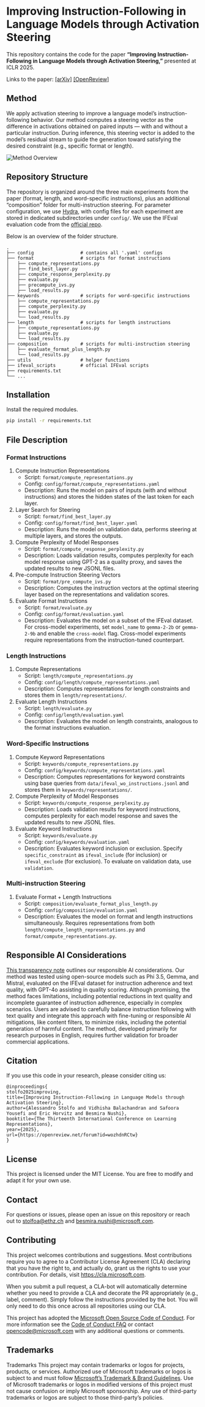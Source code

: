 # Improving Instruction-Following in Language Models through Activation Steering

This repository contains the code for the paper **“Improving Instruction-Following in Language Models through Activation Steering,”** presented at ICLR 2025.

Links to the paper: [[arXiv]](https://arxiv.org/abs/2410.12877) [[OpenReview]](https://openreview.net/forum?id=wozhdnRCtw)



## Method

We apply activation steering to improve a language model’s instruction-following behavior. 
Our method computes a steering vector as the difference in activations obtained on paired inputs — with and without a particular instruction. During inference, this steering vector is added to the model’s residual stream to guide the generation toward satisfying the desired constraint (e.g., specific format or length).

![Method Overview](assets/fig1.png)

## Repository Structure

The repository is organized around the three main experiments from the paper (format, length, and word-specific instructions), plus an additional “composition” folder for multi-instruction steering. For parameter configuration, we use [Hydra](https://hydra.cc), with config files for each experiment are stored in dedicated subdirectories under `config/`. We use the IFEval evaluation code from the [official repo](https://github.com/google-research/google-research/tree/master/instruction_following_eval).

Below is an overview of the folder structure.

```
.
├── config                 # contains all '.yaml' configs
├── format                 # scripts for format instructions
│   ├── compute_representations.py
│   ├── find_best_layer.py
│   ├── compute_response_perplexity.py
│   ├── evaluate.py
│   ├── precompute_ivs.py
│   ├── load_results.py
├── keywords               # scripts for word-specific instructions
│   ├── compute_representations.py
│   ├── compute_perplexity.py
│   ├── evaluate.py
│   └── load_results.py
├── length                 # scripts for length instructions
│   ├── compute_representations.py
│   ├── evaluate.py
│   └── load_results.py
├── composition            # scripts for multi-instruction steering
│   ├── evaluate_format_plus_length.py
│   └── load_results.py
├── utils                  # helper functions
├── ifeval_scripts         # official IFEval scripts
├── requirements.txt
└── ...
```



## Installation

Install the required modules. 
```bash
pip install -r requirements.txt
```


## File Description

### Format Instructions

1.	Compute Instruction Representations
    -	Script: `format/compute_representations.py`
    -	Config: `config/format/compute_representations.yaml`
    -	Description: Runs the model on pairs of inputs (with and without instructions) and stores the hidden states of the last token for each layer.
2.	Layer Search for Steering
    - Script: `format/find_best_layer.py`
    - Config: `config/format/find_best_layer.yaml`
    - Description: Runs the model on validation data, performs steering at multiple layers, and stores the outputs.
3. Compute Perplexity of Model Responses
    - Script: `format/compute_response_perplexity.py`
    - Description: Loads validation results, computes perplexity for each model response using GPT-2 as a quality proxy, and saves the updated results to new JSONL files.
4.	Pre-compute Instruction Steering Vectors
    - Script: `format/pre_compute_ivs.py`
    - Description: Computes the instruction vectors at the optimal steering layer based on the representations and validation scores.
5. Evaluate Format Instructions
    - Script: `format/evaluate.py`
    - Config: `config/format/evaluation.yaml`
    - Description: Evaluates the model on a subset of the IFEval dataset. For cross-model experiments, set `model_name` to `gemma-2-2b` or `gemma-2-9b` and enable the `cross-model` flag. Cross-model experiments require representations from the instruction-tuned counterpart.


### Length Instructions
1. Compute Representations
    - Script: `length/compute_representations.py`
    - Config: `config/length/compute_representations.yaml`
    - Description: Computes representations for length constraints and stores them in `length/representations/`.
2.	Evaluate Length Instructions
    - Script: `length/evaluate.py`
    - Config: `config/length/evaluation.yaml`
    - Description: Evaluates the model on length constraints, analogous to the format instructions evaluation.


### Word-Specific Instructions
1.	Compute Keyword Representations
    - Script: `keywords/compute_representations.py`
    - Config: `config/keywords/compute_representations.yaml`
    - Description: Computes representations for keyword constraints using base queries from `data/ifeval_wo_instructions.jsonl`  and stores them in `keywords/representations/`.
2. Compute Perplexity of Model Responses
    - Script: `keywords/compute_response_perplexity.py`
    - Description: Loads validation results for keyword instructions, computes perplexity for each model response and saves the updated results to new JSONL files.
3.	Evaluate Keyword Instructions
    - Script: `keywords/evaluate.py`
    - Config: `config/keywords/evaluation.yaml`
    - Description: Evaluates keyword inclusion or exclusion. Specify `specific_constraint` as `ifeval_include` (for inclusion) or `ifeval_exclude` (for exclusion). To evaluate on validation data, use `validation`.


### Multi-instruction Steering

1. Evaluate Format + Length Instructions
    - Script: `composition/evaluate_format_plus_length.py`
    - Config: `config/composition/evaluation.yaml`
    - Description: Evaluates the model on format and length instructions simultaneously. Requires representations from both `length/compute_length_representations.py` and `format/compute_representations.py`.



## Responsible AI Considerations
[This transparency note](TODO) outlines our responsible AI considerations. Our method was tested using open-source models such as Phi 3.5, Gemma, and Mistral, evaluated on the IFEval dataset for instruction adherence and text quality, with GPT-4o assisting in quality scoring. Although promising, the method faces limitations, including potential reductions in text quality and incomplete guarantee of instruction adherence, especially in complex scenarios. Users are advised to carefully balance instruction following with text quality and integrate this approach with fine-tuning or responsible AI mitigations, like content filters, to minimize risks, including the potential generation of harmful content. The method, developed primarily for research purposes in English, requires further validation for broader commercial applications.


## Citation

If you use this code in your research, please consider citing us:

```
@inproceedings{
stolfo2025improving,
title={Improving Instruction-Following in Language Models through Activation Steering},
author={Alessandro Stolfo and Vidhisha Balachandran and Safoora Yousefi and Eric Horvitz and Besmira Nushi},
booktitle={The Thirteenth International Conference on Learning Representations},
year={2025},
url={https://openreview.net/forum?id=wozhdnRCtw}
}
```

## License

This project is licensed under the MIT License. You are free to modify and adapt it for your own use.

## Contact

For questions or issues, please open an issue on this repository or reach out to [stolfoa@ethz.ch](mailto:stolfoa@ethz.ch) and [besmira.nushi@microsoft.com](mailto:besmira.nushi@microsoft.com).

## Contributing
This project welcomes contributions and suggestions. Most contributions require you to
agree to a Contributor License Agreement (CLA) declaring that you have the right to,
and actually do, grant us the rights to use your contribution. For details, visit
https://cla.microsoft.com.

When you submit a pull request, a CLA-bot will automatically determine whether you need
to provide a CLA and decorate the PR appropriately (e.g., label, comment). Simply follow the
instructions provided by the bot. You will only need to do this once across all repositories using our CLA.

This project has adopted the [Microsoft Open Source Code of Conduct](https://opensource.microsoft.com/codeofconduct/).
For more information see the [Code of Conduct FAQ](https://opensource.microsoft.com/codeofconduct/faq/)
or contact [opencode@microsoft.com](mailto:opencode@microsoft.com) with any additional questions or comments.

## Trademarks
Trademarks This project may contain trademarks or logos for projects, products, or services. Authorized use of Microsoft trademarks or logos is subject to and must follow [Microsoft’s Trademark & Brand Guidelines](https://www.microsoft.com/en-us/legal/intellectualproperty/trademarks). Use of Microsoft trademarks or logos in modified versions of this project must not cause confusion or imply Microsoft sponsorship. Any use of third-party trademarks or logos are subject to those third-party’s policies.





